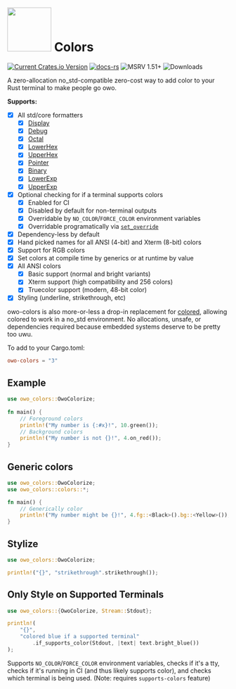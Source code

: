 # <img src="https://jam1.re/img/rust_owo.svg" height="100"> Colors
[![Current Crates.io Version](https://img.shields.io/crates/v/owo-colors.svg)](https://crates.io/crates/owo-colors)
[![docs-rs](https://docs.rs/owo-colors/badge.svg)](https://docs.rs/owo-colors)
![MSRV 1.51+](https://img.shields.io/badge/rustc-1.51+-blue.svg)
![Downloads](https://img.shields.io/crates/d/owo-colors)

A zero-allocation no_std-compatible zero-cost way to add color to your Rust terminal to make people go owo.

**Supports:**

* [x] All std/core formatters
    * [x] [Display](https://doc.rust-lang.org/std/fmt/trait.Display.html)
    * [x] [Debug](https://doc.rust-lang.org/std/fmt/trait.Debug.html)
    * [x] [Octal](https://doc.rust-lang.org/std/fmt/trait.Octal.html)
    * [x] [LowerHex](https://doc.rust-lang.org/std/fmt/trait.LowerHex.html)
    * [x] [UpperHex](https://doc.rust-lang.org/std/fmt/trait.UpperHex.html)
    * [x] [Pointer](https://doc.rust-lang.org/std/fmt/trait.Pointer.html)
    * [x] [Binary](https://doc.rust-lang.org/std/fmt/trait.Binary.html)
    * [x] [LowerExp](https://doc.rust-lang.org/std/fmt/trait.LowerExp.html)
    * [x] [UpperExp](https://doc.rust-lang.org/std/fmt/trait.UpperExp.html)
* [x] Optional checking for if a terminal supports colors
    * [x] Enabled for CI
    * [x] Disabled by default for non-terminal outputs
    * [x] Overridable by `NO_COLOR`/`FORCE_COLOR` environment variables
    * [x] Overridable programatically via [`set_override`](https://docs.rs/owo-colors/3.1.0/owo_colors/fn.set_override.html)
* [x] Dependency-less by default
* [x] Hand picked names for all ANSI (4-bit) and Xterm (8-bit) colors
* [x] Support for RGB colors
* [x] Set colors at compile time by generics or at runtime by value
* [x] All ANSI colors
    * [x] Basic support (normal and bright variants)
    * [x] Xterm support (high compatibility and 256 colors)
    * [x] Truecolor support (modern, 48-bit color)
* [x] Styling (underline, strikethrough, etc)

owo-colors is also more-or-less a drop-in replacement for [colored](https://crates.io/crates/colored), allowing colored to work in a no_std environment. No allocations, unsafe, or dependencies required because embedded systems deserve to be pretty too uwu.

To add to your Cargo.toml:
```toml
owo-colors = "3"
```

## Example
```rust
use owo_colors::OwoColorize;
 
fn main() {
    // Foreground colors
    println!("My number is {:#x}!", 10.green());
    // Background colors
    println!("My number is not {}!", 4.on_red());
}
```

## Generic colors
```rust
use owo_colors::OwoColorize;
use owo_colors::colors::*;

fn main() {
    // Generically color
    println!("My number might be {}!", 4.fg::<Black>().bg::<Yellow>());
}
```

## Stylize
```rust
use owo_colors::OwoColorize;

println!("{}", "strikethrough".strikethrough());
```

## Only Style on Supported Terminals

```rust
use owo_colors::{OwoColorize, Stream::Stdout};

println!(
    "{}",
    "colored blue if a supported terminal"
        .if_supports_color(Stdout, |text| text.bright_blue())
);
```

Supports `NO_COLOR`/`FORCE_COLOR` environment variables, checks if it's a tty, checks
if it's running in CI (and thus likely supports color), and checks which terminal is being
used. (Note: requires `supports-colors` feature)
